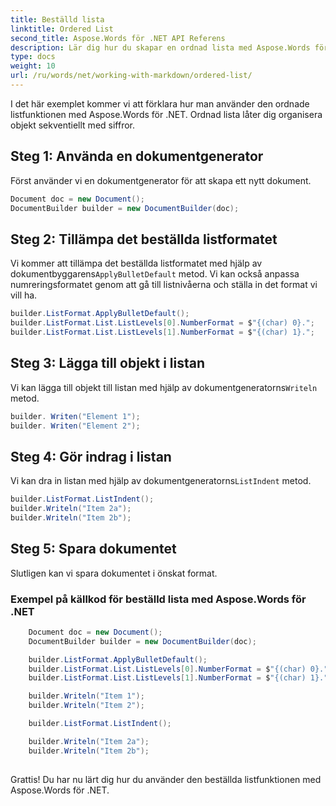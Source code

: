 ```yaml
---
title: Beställd lista
linktitle: Ordered List
second_title: Aspose.Words för .NET API Referens
description: Lär dig hur du skapar en ordnad lista med Aspose.Words för .NET Steg-för-steg-guide.
type: docs
weight: 10
url: /ru/words/net/working-with-markdown/ordered-list/
---
```


I det här exemplet kommer vi att förklara hur man använder den ordnade listfunktionen med Aspose.Words för .NET. Ordnad lista låter dig organisera objekt sekventiellt med siffror.

## Steg 1: Använda en dokumentgenerator

Först använder vi en dokumentgenerator för att skapa ett nytt dokument.

```csharp
Document doc = new Document();
DocumentBuilder builder = new DocumentBuilder(doc);
```

## Steg 2: Tillämpa det beställda listformatet

Vi kommer att tillämpa det beställda listformatet med hjälp av dokumentbyggarens`ApplyBulletDefault` metod. Vi kan också anpassa numreringsformatet genom att gå till listnivåerna och ställa in det format vi vill ha.

```csharp
builder.ListFormat.ApplyBulletDefault();
builder.ListFormat.List.ListLevels[0].NumberFormat = $"{(char) 0}.";
builder.ListFormat.List.ListLevels[1].NumberFormat = $"{(char) 1}.";
```

## Steg 3: Lägga till objekt i listan

 Vi kan lägga till objekt till listan med hjälp av dokumentgeneratorns`Writeln` metod.

```csharp
builder. Writen("Element 1");
builder. Writen("Element 2");
```

## Steg 4: Gör indrag i listan

 Vi kan dra in listan med hjälp av dokumentgeneratorns`ListIndent` metod.

```csharp
builder.ListFormat.ListIndent();
builder.Writeln("Item 2a");
builder.Writeln("Item 2b");
```

## Steg 5: Spara dokumentet

Slutligen kan vi spara dokumentet i önskat format.

### Exempel på källkod för beställd lista med Aspose.Words för .NET

```csharp
	Document doc = new Document();
	DocumentBuilder builder = new DocumentBuilder(doc);

	builder.ListFormat.ApplyBulletDefault();
	builder.ListFormat.List.ListLevels[0].NumberFormat = $"{(char) 0}.";
	builder.ListFormat.List.ListLevels[1].NumberFormat = $"{(char) 1}.";

	builder.Writeln("Item 1");
	builder.Writeln("Item 2");

	builder.ListFormat.ListIndent();

	builder.Writeln("Item 2a");
	builder.Writeln("Item 2b");
            
```

Grattis! Du har nu lärt dig hur du använder den beställda listfunktionen med Aspose.Words för .NET.

